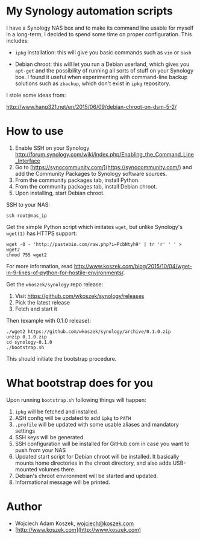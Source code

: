 # My Synology automation scripts

I have a Synology NAS box and to make its command line usable for myself
in a long-term, I decided to spend some time on proper configuration. This
includes:

- `ipkg` installation: this will give you basic commands such as `vim` or
  `bash`

- Debian chroot: this will let you run a Debian userland, which gives you
  `apt-get` and the possibility of running all sorts of stuff on your
  Synology box. I found it useful when experimenting with command-line
  backup solutions such as `zbackup`, which don't exist in `ipkg`
  repository.

I stole some ideas from:

http://www.hang321.net/en/2015/06/09/debian-chroot-on-dsm-5-2/

# How to use

1. Enable SSH on your Synology http://forum.synology.com/wiki/index.php/Enabling_the_Command_Line_Interface
2. Go to [https://synocommunity.com/](https://synocommunity.com/) and add the Community Packages to Synology software sources.
3. From the community packages tab, install Python.
4. From the community packages tab, install Debian chroot.
5. Upon installing, start Debian chroot.

SSH to your NAS:

	ssh root@nas_ip

Get the simple Python script which imitates `wget`, but unlike Synology's
`wget(1)` has HTTPS support:

	wget -O - 'http://pastebin.com/raw.php?i=PcbNtyh9' | tr 'r' ' ' >
	wget2
	chmod 755 wget2

For more information, read http://www.koszek.com/blog/2015/10/04/wget-in-9-lines-of-python-for-hostile-environments/.

Get the `wkoszek/synology` repo release:

1. Visit https://github.com/wkoszek/synology/releases
2. Pick the latest release
3. Fetch and start it

Then (example with 0.1.0 release):

	./wget2 https://github.com/wkoszek/synology/archive/0.1.0.zip
	unzip 0.1.0.zip
	cd synology-0.1.0
	./bootstrap.sh

This should initiate the bootstrap procedure.

# What bootstrap does for you

Upon running `bootstrap.sh` following things will happen:

1. `ipkg` will be fetched and installed.
2. ASH config will be updated to add `ipkg` to `PATH`
3. `.profile` will be updated with some usable aliases and mandatory settings
4. SSH keys will be generated.
5. SSH configuration will be installed for GitHub.com in case you want to push from your NAS
6. Updated start script for Debian chroot will be installed. It basically
mounts home directories in the chroot directory, and also adds USB-mounted
volumes there.
7. Debian's chroot environment will be started and updated.
8. Informational message will be printed.

# Author

- Wojciech Adam Koszek, [wojciech@koszek.com](mailto:wojciech@koszek.com)
- [http://www.koszek.com](http://www.koszek.com)
